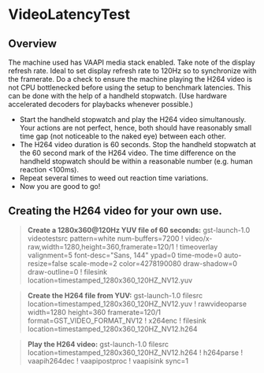 # VideoLatencyTest

## Overview
The machine used has VAAPI media stack enabled. Take note of the display refresh rate. Ideal to set display refresh rate to 120Hz so to synchronize with the framerate.
Do a check to ensure the machine playing the H264 video is not CPU bottlenecked before using the setup to benchmark latencies. This can be done with the help of a handheld stopwatch. (Use hardware accelerated decoders for playbacks whenever possible.)
- Start the handheld stopwatch and play the H264 video simultanously. Your actions are not perfect, hence, both should have reasonably small time gap (not noticeable to the naked eye) between each other.
- The H264 video duration is 60 seconds. Stop the handheld stopwatch at the 60 second mark of the H264 video. The time difference on the handheld stopwatch should be within a reasonable number (e.g. human reaction <100ms).
- Repeat several times to weed out reaction time variations.
- Now you are good to go!

## Creating the H264 video for your own use.
> **Create a 1280x360@120Hz YUV file of 60 seconds:** gst-launch-1.0 videotestsrc pattern=white num-buffers=7200 ! video/x-raw,width=1280,height=360,framerate=120/1 ! timeoverlay valignment=5 font-desc="Sans, 144" ypad=0 time-mode=0 auto-resize=false scale-mode=2 color=4278190080 draw-shadow=0 draw-outline=0 ! filesink location=timestamped_1280x360_120HZ_NV12.yuv

> **Create the H264 file from YUV:** gst-launch-1.0 filesrc location=timestamped_1280x360_120HZ_NV12.yuv ! rawvideoparse width=1280 height=360 framerate=120/1 format=GST_VIDEO_FORMAT_NV12 ! x264enc ! filesink location=timestamped_1280x360_120HZ_NV12.h264

> **Play the H264 video:** gst-launch-1.0 filesrc location=timestamped_1280x360_120HZ_NV12.h264 ! h264parse ! vaapih264dec ! vaapipostproc ! vaapisink sync=1
